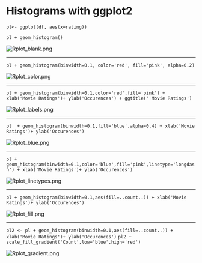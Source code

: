 # Histograms with ggplot2

 
`pl<- ggplot(df, aes(x=rating))`


`pl + geom_histogram()`

![Rplot_blank.png](img/Rplot_blank.png)

***

`pl + geom_histogram(binwidth=0.1, color='red', fill='pink', alpha=0.2)`

![Rplot_color.png](img/Rplot_color.png)

***

`pl + geom_histogram(binwidth=0.1,color='red',fill='pink') + xlab('Movie Ratings')+ ylab('Occurences') + ggtitle(' Movie Ratings')`

![Rplot_labels.png](img/Rplot_labels.png)

***

`pl  + geom_histogram(binwidth=0.1,fill='blue',alpha=0.4) + xlab('Movie Ratings')+ ylab('Occurences')`

![Rplot_blue.png](img/Rplot_blue.png)

***

`pl + geom_histogram(binwidth=0.1,color='blue',fill='pink',linetype='longdash') + xlab('Movie Ratings')+ ylab('Occurences')`

![Rplot_linetypes.png](img/Rplot_linetypes.png)

***

`pl + geom_histogram(binwidth=0.1,aes(fill=..count..)) + xlab('Movie Ratings')+ ylab('Occurences')`

![Rplot_fill.png](img/Rplot_fill.png)

***

`pl2 <- pl + geom_histogram(binwidth=0.1,aes(fill=..count..)) + xlab('Movie Ratings')+ ylab('Occurences')`
`pl2 + scale_fill_gradient('Count',low='blue',high='red')`

![Rplot_gradient.png](img/Rplot_gradient.png)